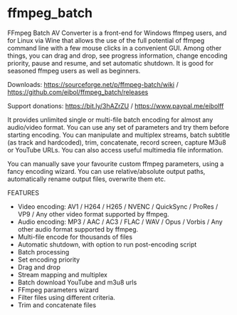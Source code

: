 # ffmpeg_batch

FFmpeg Batch AV Converter is a front-end for Windows ffmpeg users, and for Linux via Wine that allows the use of the full potential of ffmpeg command line 
with a few mouse clicks in a convenient GUI. Among other things, you can drag and drop, see progress information, change encoding priority, pause and 
resume, and set automatic shutdown. It is good for seasoned ffmpeg users as well as beginners.

Downloads: https://sourceforge.net/p/ffmpeg-batch/wiki / https://github.com/eibol/ffmpeg_batch/releases

Support donations: https://bit.ly/3hAZrZU / https://www.paypal.me/eibolff 

It provides unlimited single or multi-file batch encoding for almost any audio/video format. You can use any set of parameters 
and try them before starting encoding. You can manipulate and multiplex streams, batch subtitle (as track and hardcoded), 
trim, concatenate, record screen, capture M3u8 or YouTube URLs. You can also access useful multimedia file information.

You can manually save your favourite custom ffmpeg parameters, using a fancy encoding wizard. You can use relative/absolute output 
paths, automatically rename output files, overwrite them etc.

FEATURES

   - Video encoding: AV1 / H264 / H265 / NVENC / QuickSync / ProRes / VP9 / Any other video format supported by ffmpeg.
   - Audio encoding: MP3 / AAC / AC3 / FLAC / WAV / Opus / Vorbis / Any other audio format supported by ffmpeg.
   - Multi-file encode for thousands of files
   - Automatic shutdown, with option to run post-encoding script
   - Batch processing
   - Set encoding priority
   - Drag and drop
   - Stream mapping and multiplex
   - Batch download YouTube and m3u8 urls
   - FFmpeg parameters wizard
   - Filter files using different criteria.
   - Trim and concatenate files
